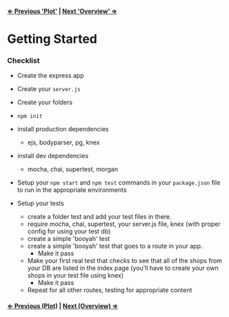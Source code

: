 #### [⇐ Previous 'Plot'](readme.md) | [Next 'Overview' ⇒](overview.md)

# Getting Started

### Checklist

  - Create the express app
   - Create your `server.js`
   - Create your folders
   - `npm init`
   - install production dependencies
     - ejs, bodyparser, pg, knex
   - install dev dependencies
     - mocha, chai, supertest, morgan
   - Setup your `npm start` and `npm test` commands in your `package.json` file to run in the appropriate environments


  - Setup your tests
    - create a folder test and add your test files in there.
    - require mocha, chai, supertest, your server.js file, knex (with proper config for using your test db)
    - create a simple 'booyah' test
    - create a simple 'booyah' test that goes to a route in your app.
      - Make it pass
    - Make your first real test that checks to see that all of the shops from your DB are listed in the index page (you'll have to create your own shops in your test file using knex)
      - Make it pass
    - Repeat for all other routes, testing for appropriate content

#### [⇐ Previous (Plot)](readme.md) | [Next (Overview) ⇒](overview.md)
